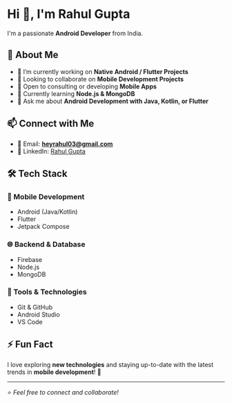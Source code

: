 # Hi 👋, I'm Rahul Gupta  

I'm a passionate **Android Developer** from India.  

## 🚀 About Me  
- 🔭 I’m currently working on **Native Android / Flutter Projects**  
- 👯 Looking to collaborate on **Mobile Development Projects**  
- 🤝 Open to consulting or developing **Mobile Apps**  
- 🌱 Currently learning **Node.js & MongoDB**  
- 💬 Ask me about **Android Development with Java, Kotlin, or Flutter**  

## 📫 Connect with Me  
- 📧 Email: **heyrahul03@gmail.com**  
- 💼 LinkedIn: [Rahul Gupta](https://www.linkedin.com/in/mobiledevrahul/)  

## 🛠️ Tech Stack  
### 📱 Mobile Development  
- Android (Java/Kotlin)  
- Flutter  
- Jetpack Compose  

### 🌐 Backend & Database  
- Firebase  
- Node.js  
- MongoDB  

### 🔧 Tools & Technologies  
- Git & GitHub  
- Android Studio  
- VS Code  

## ⚡ Fun Fact  
I love exploring **new technologies** and staying up-to-date with the latest trends in **mobile development**! 🚀  

---
⭐️ *Feel free to connect and collaborate!*  

